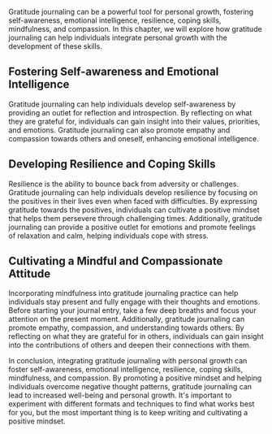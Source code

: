 
Gratitude journaling can be a powerful tool for personal growth, fostering self-awareness, emotional intelligence, resilience, coping skills, mindfulness, and compassion. In this chapter, we will explore how gratitude journaling can help individuals integrate personal growth with the development of these skills.

Fostering Self-awareness and Emotional Intelligence
---------------------------------------------------

Gratitude journaling can help individuals develop self-awareness by providing an outlet for reflection and introspection. By reflecting on what they are grateful for, individuals can gain insight into their values, priorities, and emotions. Gratitude journaling can also promote empathy and compassion towards others and oneself, enhancing emotional intelligence.

Developing Resilience and Coping Skills
---------------------------------------

Resilience is the ability to bounce back from adversity or challenges. Gratitude journaling can help individuals develop resilience by focusing on the positives in their lives even when faced with difficulties. By expressing gratitude towards the positives, individuals can cultivate a positive mindset that helps them persevere through challenging times. Additionally, gratitude journaling can provide a positive outlet for emotions and promote feelings of relaxation and calm, helping individuals cope with stress.

Cultivating a Mindful and Compassionate Attitude
------------------------------------------------

Incorporating mindfulness into gratitude journaling practice can help individuals stay present and fully engage with their thoughts and emotions. Before starting your journal entry, take a few deep breaths and focus your attention on the present moment. Additionally, gratitude journaling can promote empathy, compassion, and understanding towards others. By reflecting on what they are grateful for in others, individuals can gain insight into the contributions of others and deepen their connections with them.

In conclusion, integrating gratitude journaling with personal growth can foster self-awareness, emotional intelligence, resilience, coping skills, mindfulness, and compassion. By promoting a positive mindset and helping individuals overcome negative thought patterns, gratitude journaling can lead to increased well-being and personal growth. It's important to experiment with different formats and techniques to find what works best for you, but the most important thing is to keep writing and cultivating a positive mindset.
